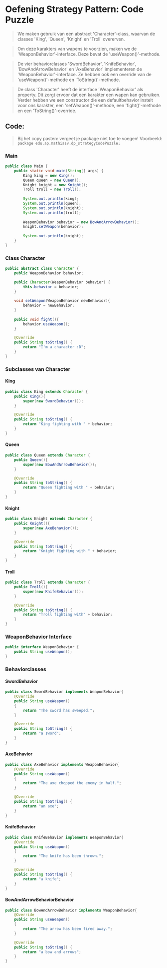 # Oefening Strategy Pattern: Code Puzzle
> We maken gebruik van een abstract 'Character'-class, waarvan de classes 'King', 'Queen', 'Knight' en 'Troll' overerven.

> Om deze karakters van wapens te voorzien, maken we de 'WeaponBehavior'-interface. Deze bevat de 'useWeapon()'-methode.

> De vier behaviorclasses 'SwordBehavior', 'KnifeBehavior', 'BowAndArrowBehavior' en 'AxeBehavior' implementeren de 'WeaponBehavior'-interface. Ze hebben ook een override van de 'useWeapon()'-methode en 'ToString()'-methode.

> De class 'Character' heeft de interface 'WeaponBehavior' als property. Dit zorgt ervoor dat een karakter een wapen kan gebruiken. Verder hebben we een constructor die een defaultbehavior instelt voor ons karakter, een 'setWeapon()'-methode, een 'fight()'-methode en een 'ToString()'-override.

## Code:
> Bij het copy pasten: vergeet je package niet toe te voegen!
> Voorbeeld: `package edu.ap.mathiasv.dp_strategyCodePuzzle;`
### Main
```java
public class Main {
    public static void main(String[] args) {
        King king = new King();
        Queen queen = new Queen();
        Knight knight = new Knight();
        Troll troll = new Troll();
        
        System.out.println(king);
        System.out.println(queen);
        System.out.println(knight);
        System.out.println(troll);
        
        WeaponBehavior behavior = new BowAndArrowBehavior();
        knight.setWeapon(behavior);
        
        System.out.println(knight);
    }    
}
```
### Class Character
```java
public abstract class Character {
    public WeaponBehavior behavior;

    public Character(WeaponBehavior behavior) {
        this.behavior = behavior;
    }
    
    void setWeapon(WeaponBehavior newBehavior){
        behavior = newBehavior;
    }
    
    public void fight(){
        behavior.useWeapon();
    }

    @Override
    public String toString() {
        return "I'm a character :D";
    }
}
```
### Subclasses van Character
#### King
```java
public class King extends Character {
    public King(){
        super(new SwordBehavior());
    }

    @Override
    public String toString() {
        return "King fighting with " + behavior;
    }
}
```
#### Queen
```java
public class Queen extends Character {
    public Queen(){
        super(new BowAndArrowBehavior());
    }

    @Override
    public String toString() {
        return "Queen fighting with " + behavior;
    }
}
```
#### Knight
```java
public class Knight extends Character {
    public Knight(){
        super(new AxeBehavior());
    }

    @Override
    public String toString() {
        return "Knight fighting with " + behavior;
    }
}
```
#### Troll
```java
public class Troll extends Character {
    public Troll(){
        super(new KnifeBehavior());
    }

    @Override
    public String toString() {
        return "Troll fighting with" + behavior;
    }
}
```

### WeaponBehavior Interface
```java
public interface WeaponBehavior {
    public String useWeapon();
}
```

### Behaviorclasses
#### SwordBehavior
```java
public class SwordBehavior implements WeaponBehavior{
    @Override
    public String useWeapon()
    {
        return "The sword has sweeped.";
    }

    @Override
    public String toString() {
        return "a sword";
    }
}
```

#### AxeBehavior
```java
public class AxeBehavior implements WeaponBehavior{
    @Override
    public String useWeapon()
    {
        return "The axe chopped the enemy in half.";
    }

    @Override
    public String toString() {
        return "an axe";
    }
}
```

#### KnifeBehavior
```java
public class KnifeBehavior implements WeaponBehavior{
    @Override
    public String useWeapon()
    {
        return "The knife has been thrown.";
    }

    @Override
    public String toString() {
        return "a knife";
    }
}
```

#### BowAndArrowBehaviorBehavior
```java
public class BowAndArrowBehavior implements WeaponBehavior{
    @Override
    public String useWeapon()
    {
        return "The arrow has been fired away.";
    }

    @Override
    public String toString() {
        return "a bow and arrows";
    }
}
```